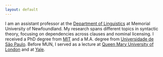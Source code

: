 ```yaml
---
layout: default
---
```


I am an assistant professor at the [Department of Linguistics](https://www.mun.ca/linguistics/) at Memorial University of Newfoundland. My research spans different topics in syntactic theory, focusing on dependencies across clauses and nominal licensing. I received a PhD degree from [MIT](https://linguistics.mit.edu/) and a M.A. degree from [Universidade de São Paulo](https://linguistica.fflch.usp.br/). Before MUN, I served as a lecture at [Queen Mary University of London](https://www.qmul.ac.uk/sllf/linguistics/) and at [Yale](https://ling.yale.edu/).

